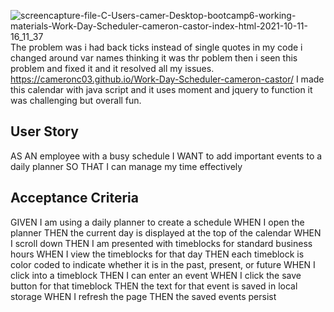 ![screencapture-file-C-Users-camer-Desktop-bootcamp6-working-materials-Work-Day-Scheduler-cameron-castor-index-html-2021-10-11-16_11_37](https://user-images.githubusercontent.com/88913327/136861580-db9b3fb1-d889-46b3-b2bd-8a09a2b70211.png)
The problem was i had back ticks instead of single quotes in my code i changed around var names thinking it was thr poblem then i seen this problem and fixed it and it resolved all my issues.
https://cameronc03.github.io/Work-Day-Scheduler-cameron-castor/
I made this calendar with java script and it uses moment and jquery to function it was challenging but overall fun.
## User Story
AS AN employee with a busy schedule
I WANT to add important events to a daily planner
SO THAT I can manage my time effectively


## Acceptance Criteria
GIVEN I am using a daily planner to create a schedule
WHEN I open the planner
THEN the current day is displayed at the top of the calendar
WHEN I scroll down
THEN I am presented with timeblocks for standard business hours
WHEN I view the timeblocks for that day
THEN each timeblock is color coded to indicate whether it is in the past, present, or future
WHEN I click into a timeblock
THEN I can enter an event
WHEN I click the save button for that timeblock
THEN the text for that event is saved in local storage
WHEN I refresh the page
THEN the saved events persist
